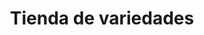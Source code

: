 ---
title: "Tienda de variedades"
url: /ciudad-satelite/tienda-de-variedades-calle-17-a/
shop: comodidad
---